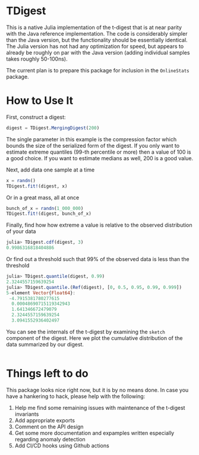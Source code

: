 # TDigest

This is a native Julia implementation of the t-digest that is at near parity with the Java
reference implementation. The code is considerably simpler than
the Java version, but the functionality should be essentially identical. The Julia version
has not had any optimization for speed, but appears to already be roughly on par with the Java
version (adding individual samples takes roughly 50-100ns).

The current plan is to prepare this package for inclusion in the `OnlineStats` package.

# How to Use It

First, construct a digest:
```julia
digest = TDigest.MergingDigest(200)
```
The single parameter in this example is the compression factor which bounds the size of the serialized form of the digest. If you only want to estimate extreme quantiles (99-th percentile or more) then a value of 100 is a good choice. If you want to estimate medians as well, 200 is a good value. 

Next, add data one sample at a time
```julia
x = randn()
TDigest.fit!(digest, x)
```
Or in a great mass, all at once
```julia
bunch_of_x = randn(1_000_000)
TDigest.fit!(digest, bunch_of_x)
```

Finally, find how how extreme a value is relative to the observed distribution of your data
```julia
julia> TDigest.cdf(digest, 3)
0.9986316818404886
```
Or find out a threshold such that 99% of the observed data is less than the threshold
```julia
julia> TDigest.quantile(digest, 0.99)
2.3244557159639254
julia> TDigest.quantile.(Ref(digest), [0, 0.5, 0.95, 0.99, 0.999])
5-element Vector{Float64}:
 -4.7915381780277615
  0.00048690715119342943
  1.641346672479079
  2.3244557159639254
  3.0941552936402497
```

You can see the internals of the t-digest by examining the `sketch` component of the digest. Here we plot the cumulative distribution of the data summarized by our digest.
```julia
```



# Things left to do

This package looks nice right now, but it is by no means done. In case you have a hankering to hack, please help with the following:

1. Help me find some remaining issues with maintenance of the t-digest invariants
2. Add appropriate exports
3. Comment on the API design
4. Get some more documentation and expamples written especially regarding anomaly detection
5. Add CI/CD hooks using Github actions

